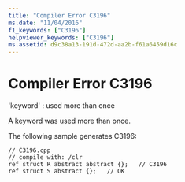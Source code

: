 ```yaml
---
title: "Compiler Error C3196"
ms.date: "11/04/2016"
f1_keywords: ["C3196"]
helpviewer_keywords: ["C3196"]
ms.assetid: d9c38a13-191d-472d-aa2b-f61a6459d16c
---
```

# Compiler Error C3196

'keyword' : used more than once

A keyword was used more than once.

The following sample generates C3196:

```
// C3196.cpp
// compile with: /clr
ref struct R abstract abstract {};   // C3196
ref struct S abstract {};   // OK
```